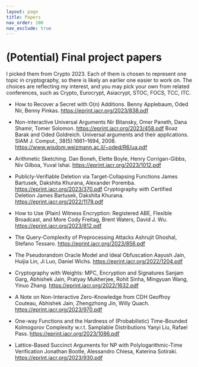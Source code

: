 ```yaml
---
layout: page
title: Papers
nav_order: 100
nav_exclude: true
---
```


(Potential) Final project papers
==============================

I picked them from Crypto 2023. 
Each of them is chosen to represent one topic in cryptography, 
so there is likely an earlier one easier to work on.
The choices are reflecting my interest, and you may pick your own from related conferences, such as 
Crypto, Eurocrypt, Asiacrypt, STOC, FOCS, TCC, ITC.

- How to Recover a Secret with O(n) Additions.
  Benny Applebaum, Oded Nir, Benny Pinkas.
  https://eprint.iacr.org/2023/838.pdf

- Non-interactive Universal Arguments
  Nir Bitansky, Omer Paneth, Dana Shamir, Tomer Solomon.
  https://eprint.iacr.org/2023/458.pdf
  Boaz Barak and Oded Goldreich. Universal arguments and their applications. SIAM J. Comput.,
  38(5):1661–1694, 2008.
  https://www.wisdom.weizmann.ac.il/~oded/R6/ua.pdf

- Arithmetic Sketching.
  Dan Boneh, Elette Boyle, Henry Corrigan-Gibbs, Niv Gilboa, Yuval Ishai.
  https://eprint.iacr.org/2023/1012.pdf

- Publicly-Verifiable Deletion via Target-Collapsing Functions
  James Bartusek, Dakshita Khurana, Alexander Poremba.
  https://eprint.iacr.org/2023/370.pdf
  Cryptography with Certified Deletion
  James Bartusek, Dakshita Khurana.
  https://eprint.iacr.org/2022/1178.pdf

- How to Use (Plain) Witness Encryption: Registered ABE, Flexible Broadcast, and More
  Cody Freitag, Brent Waters, David J. Wu.
  https://eprint.iacr.org/2023/812.pdf

- The Query-Complexity of Preprocessing Attacks
  Ashrujit Ghoshal, Stefano Tessaro. 
  https://eprint.iacr.org/2023/856.pdf

- The Pseudorandom Oracle Model and Ideal Obfuscation
  Aayush Jain, Huijia Lin, Ji Luo, Daniel Wichs. 
  https://eprint.iacr.org/2022/1204.pdf

- Cryptography with Weights: MPC, Encryption and Signatures
  Sanjam Garg, Abhishek Jain, Pratyay Mukherjee, Rohit Sinha, Mingyuan Wang, Yinuo Zhang. 
  https://eprint.iacr.org/2022/1632.pdf

- A Note on Non-Interactive Zero-Knowledge from CDH
  Geoffroy Couteau, Abhishek Jain, Zhengzhong Jin, Willy Quach. 
  https://eprint.iacr.org/2023/970.pdf

- One-way Functions and the Hardness of (Probabilistic) Time-Bounded Kolmogorov Complexity w.r.t. Samplable Distributions
  Yanyi Liu, Rafael Pass. 
  https://eprint.iacr.org/2023/1086.pdf

- Lattice-Based Succinct Arguments for NP with Polylogarithmic-Time Verification
  Jonathan Bootle, Alessandro Chiesa, Katerina Sotiraki. 
  https://eprint.iacr.org/2023/930.pdf

